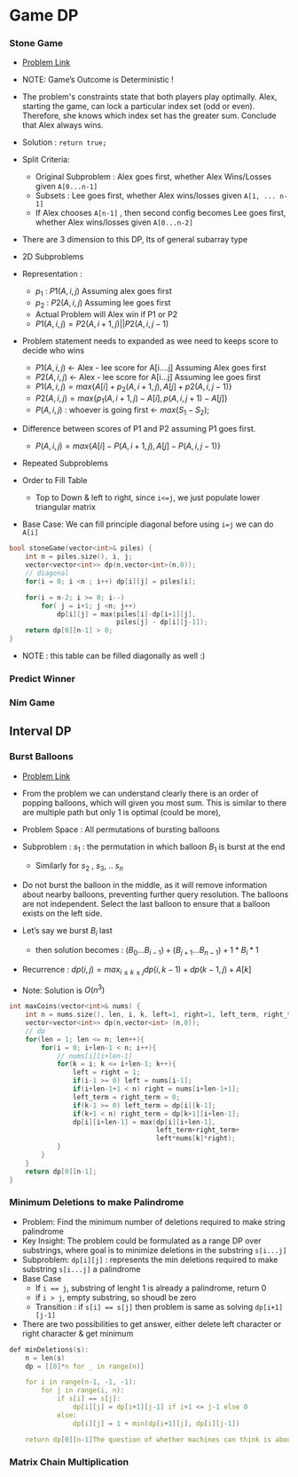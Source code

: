 # Game DP

### Stone Game

- [Problem Link](https://leetcode.com/problems/stone-game/)
- NOTE: Game’s Outcome is Deterministic !
- The problem's constraints state that both players play optimally. Alex, starting the game, can lock a particular index set (odd or even). Therefore, she knows which index set has the greater sum. Conclude that Alex always wins.
- Solution : `return true;`
- Split Criteria:
  - Original Subproblem : Alex goes first, whether Alex Wins/Losses given `A[0...n-1]`
  - Subsets : Lee goes first, whether Alex wins/losses given `A[1, ... n-1]`
  - If Alex chooses `A[n-1]` , then second config becomes Lee goes first, whether Alex wins/losses given `A[0...n-2]`

- There are 3 dimension to this DP, Its of general subarray type
- 2D Subproblems
- Representation :
  - $p_1$ : $P1(A, i, j)$ Assuming alex goes first
  - $p_2$ : $P2(A, i, j)$ Assuming lee goes first
  - Actual Problem will Alex win if P1 or P2
  - $P1(A, i, j) = P2(A, i+1, j) || P2(A, i, j-1)$

- Problem statement needs to expanded as wee need to keeps score to decide who wins
  - $P1(A,i,j)$ <- Alex - lee score for A[i….j] Assuming Alex goes first
  - $P2(A,i,j)$ <- Alex - lee score for A[i…j] Assuming lee goes first
  - $P1(A,i,j) = max \{A[i] + p_2(A,i+1,j) , A[j] + p2(A,i,j-1) \}$
  - $P2(A,i,j) = max \{  p_1(A,i+1,j)-A[i] , p(A,i,j+1)-A[j] \}$
  - $P(A,i,j)$ : whoever is going first <- $max(S_1 - S_2)$;

- Difference between scores of P1 and P2 assuming P1 goes first.
  - $P(A,i,j) = max \{A[i] - P(A,i+1,j) , A[j] - P(A,i,j-1) \}$

- Repeated Subproblems
- Order to Fill Table
  - Top to Down & left to right, since `i<=j`, we just populate lower triangular matrix

- Base Case: We can fill principle diagonal before using `i=j` we can do `A[i]`

````c++
bool stoneGame(vector<int>& piles) {
    int n = piles.size(), i, j;
    vector<vector<int>> dp(n,vector<int>(n,0));
    // diagonal
    for(i = 0; i <n ; i++) dp[i][j] = piles[i];

    for(i = n-2; i >= 0; i--)
        for( j = i+1; j <n; j++)
            dp[i][j] = max(piles[i]-dp[i+1][j],
                           piles[j] - dp[i][j-1]);
    return dp[0][n-1] > 0; 
}
````

- NOTE : this table can be filled diagonally as well :)

### Predict Winner

### Nim Game

## Interval DP

### Burst Balloons

* [Problem Link](https://leetcode.com/problems/burst-balloons/)
* From the problem we can understand clearly there is an order of popping balloons, which will given you most sum. This is similar to there are multiple path but only 1 is optimal (could be more),
* Problem Space : All permutations of bursting balloons
* Subproblem : $s_1$ : the permutation in which balloon $B_1$ is burst at the end
  * Similarly for $s_2$ , $s_3$, .. $s_n$

* Do not burst the balloon in the middle, as it will remove information about nearby balloons, preventing further query resolution. The balloons are not independent. Select the last balloon to ensure that a balloon exists on the left side.
* Let’s say we burst $B_i$ last
  * then solution becomes : $(B_0 ...B_{i-1}) + (B_{j+1} ... B_{n-1}) + 1 *B_i * 1$

* Recurrence : $dp(i, j) = max_{i \le k \le j} dp(i, k-1) + dp(k-1, j) + A[k]$
* Note: Solution is $O(n^3)$

````c++
int maxCoins(vector<int>& nums) {
    int n = nums.size(), len, i, k, left=1, right=1, left_term, right_term;
    vector<vector<int>> dp(n,vector<int> (n,0));
    // dp
    for(len = 1; len <= n; len++){
        for(i = 0; i+len-1 < n; i++){
            // nums[i][i+len-1]
            for(k = i; k <= i+len-1; k++){
                left = right = 1;
                if(i-1 >= 0) left = nums[i-1];
                if(i+len-1+1 < n) right = nums[i+len-1+1];
                left_term = right_term = 0;
                if(k-1 >= 0) left_term = dp[i][k-1];
                if(k+1 < n) right_term = dp[k+1][i+len-1];
                dp[i][i+len-1] = max(dp[i][i+len-1],
                                     left_term+right_term+
                                     left*nums[k]*right);
            }
        }
    }     
  	return dp[0][n-1]; 
}
````

### Minimum Deletions to make Palindrome

- Problem: Find the minimum number of deletions required to make string palindrome
- Key Insight: The problem could be formulated as a range DP over substrings, where goal is to minimize deletions in the substring `s[i...j]`
- Subproblem: `dp[i][j]` : represents the min deletions required to make substring `s[i...j]` a palindrome
- Base Case
  - If `i == j`, substring of lenght 1 is already a palindrome, return 0
  - if `i > j`, empty substring, so shoudl be zero
  - Transition : if `s[i] == s[j]` then problem is same as solving `dp[i+1][j-1]`
- There are two possibilities to get answer, either delete left character or right character & get minimum

````c++
def minDeletions(s):
    n = len(s)
    dp = [[0]*n for _ in range(n)]

    for i in range(n-1, -1, -1):
        for j in range(i, n):
            if s[i] == s[j]:
                dp[i][j] = dp[i+1][j-1] if i+1 <= j-1 else 0
            else:
                dp[i][j] = 1 + min(dp[i+1][j], dp[i][j-1])

    return dp[0][n-1]The question of whether machines can think is about as relevant as the question of whether submarines can swim" Edsger Dijkstra
````

### Matrix Chain Multiplication
